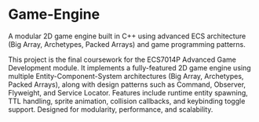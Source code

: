 # Game-Engine
A modular 2D game engine built in C++ using advanced ECS architecture (Big Array, Archetypes, Packed Arrays) and game programming patterns.

This project is the final coursework for the ECS7014P Advanced Game Development module. It implements a fully-featured 2D game engine using multiple Entity-Component-System architectures (Big Array, Archetypes, Packed Arrays), along with design patterns such as Command, Observer, Flyweight, and Service Locator. Features include runtime entity spawning, TTL handling, sprite animation, collision callbacks, and keybinding toggle support. Designed for modularity, performance, and scalability.
